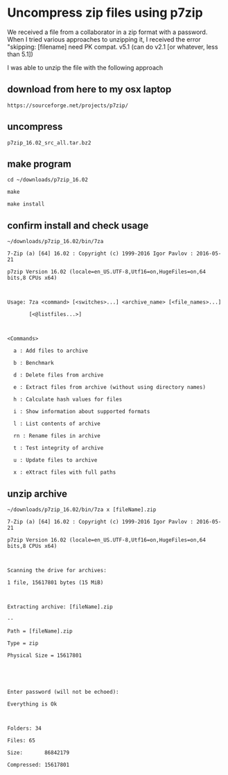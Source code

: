 Uncompress zip files using p7zip
============================

We received a file from a collaborator in a zip format with a password. When I tried various approaches to unzipping it, I received the error "skipping: [filename]  need PK compat. v5.1 (can do v2.1 [or whatever, less than 5.1])

I was able to unzip the file with the following approach 

download from here to my osx laptop
-----------------------------------
    https://sourceforge.net/projects/p7zip/

uncompress
-----------------------------------
    p7zip_16.02_src_all.tar.bz2

make program
-----------------------------------
    cd ~/downloads/p7zip_16.02

    make

    make install

confirm install and check usage
-----------------------------------
    ~/downloads/p7zip_16.02/bin/7za

    
```
7-Zip (a) [64] 16.02 : Copyright (c) 1999-2016 Igor Pavlov : 2016-05-21

p7zip Version 16.02 (locale=en_US.UTF-8,Utf16=on,HugeFiles=on,64 bits,8 CPUs x64)



Usage: 7za <command> [<switches>...] <archive_name> [<file_names>...]

       [<@listfiles...>]



<Commands>

  a : Add files to archive

  b : Benchmark

  d : Delete files from archive

  e : Extract files from archive (without using directory names)

  h : Calculate hash values for files

  i : Show information about supported formats

  l : List contents of archive

  rn : Rename files in archive

  t : Test integrity of archive

  u : Update files to archive

  x : eXtract files with full paths
  ```

unzip archive
-----------------------------------
    ~/downloads/p7zip_16.02/bin/7za x [fileName].zip


    
```
7-Zip (a) [64] 16.02 : Copyright (c) 1999-2016 Igor Pavlov : 2016-05-21

p7zip Version 16.02 (locale=en_US.UTF-8,Utf16=on,HugeFiles=on,64 bits,8 CPUs x64)



Scanning the drive for archives:

1 file, 15617801 bytes (15 MiB)



Extracting archive: [fileName].zip

--

Path = [fileName].zip

Type = zip

Physical Size = 15617801



    

Enter password (will not be echoed):

Everything is Ok                                                              



Folders: 34

Files: 65

Size:       86842179

Compressed: 15617801
```
